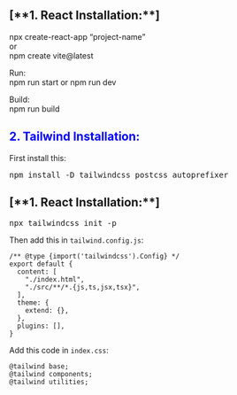 <h2><b>[**1. React Installation:**]</b></h2>
<p>npx create-react-app “project-name”<br>
or<br>  
npm create vite@latest</p>

<p>Run:<br>
npm run start or npm run dev</p>

<p>Build:<br>
npm run build</p>

<h2><a style="color: blue;"><b>2. Tailwind Installation:</b></a></h2>
<p>First install this:</p>
<pre>npm install -D tailwindcss postcss autoprefixer</pre>

<h2><b>[**1. React Installation:**]</b></h2>
<pre>npx tailwindcss init -p</pre>

<p>Then add this in <code>tailwind.config.js</code>:</p>
<pre><code>/** @type {import('tailwindcss').Config} */
export default {
  content: [
    "./index.html",
    "./src/**/*.{js,ts,jsx,tsx}",
  ],
  theme: {
    extend: {},
  },
  plugins: [],
}</code></pre>

<p>Add this code in <code>index.css</code>:</p>
<pre><code>@tailwind base;
@tailwind components;
@tailwind utilities;</code></pre>


